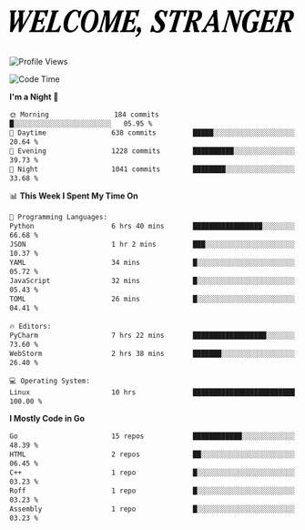 <div>
  <picture>
    <source media="(prefers-color-scheme: dark)" srcset="./headers/welcome_white.png">
    <img alt="WELCOME, STRANGER" src="./headers/welcome.png" width="500">
  </picture>
</div>

<br>

![Profile Views](https://komarev.com/ghpvc/?username=darleet&color=blue)

<!--START_SECTION:waka-->
![Code Time](http://img.shields.io/badge/Code%20Time-690%20hrs-blue)

**I'm a Night 🦉** 

```text
🌞 Morning                184 commits         █░░░░░░░░░░░░░░░░░░░░░░░░   05.95 % 
🌆 Daytime                638 commits         █████░░░░░░░░░░░░░░░░░░░░   20.64 % 
🌃 Evening                1228 commits        ██████████░░░░░░░░░░░░░░░   39.73 % 
🌙 Night                  1041 commits        ████████░░░░░░░░░░░░░░░░░   33.68 % 
```


📊 **This Week I Spent My Time On** 

```text
💬 Programming Languages: 
Python                   6 hrs 40 mins       █████████████████░░░░░░░░   66.68 % 
JSON                     1 hr 2 mins         ███░░░░░░░░░░░░░░░░░░░░░░   10.37 % 
YAML                     34 mins             █░░░░░░░░░░░░░░░░░░░░░░░░   05.72 % 
JavaScript               32 mins             █░░░░░░░░░░░░░░░░░░░░░░░░   05.43 % 
TOML                     26 mins             █░░░░░░░░░░░░░░░░░░░░░░░░   04.41 % 

🔥 Editors: 
PyCharm                  7 hrs 22 mins       ██████████████████░░░░░░░   73.60 % 
WebStorm                 2 hrs 38 mins       ███████░░░░░░░░░░░░░░░░░░   26.40 % 

💻 Operating System: 
Linux                    10 hrs              █████████████████████████   100.00 % 
```

**I Mostly Code in Go** 

```text
Go                       15 repos            ████████████░░░░░░░░░░░░░   48.39 % 
HTML                     2 repos             ██░░░░░░░░░░░░░░░░░░░░░░░   06.45 % 
C++                      1 repo              █░░░░░░░░░░░░░░░░░░░░░░░░   03.23 % 
Roff                     1 repo              █░░░░░░░░░░░░░░░░░░░░░░░░   03.23 % 
Assembly                 1 repo              █░░░░░░░░░░░░░░░░░░░░░░░░   03.23 % 
```




<!--END_SECTION:waka-->
